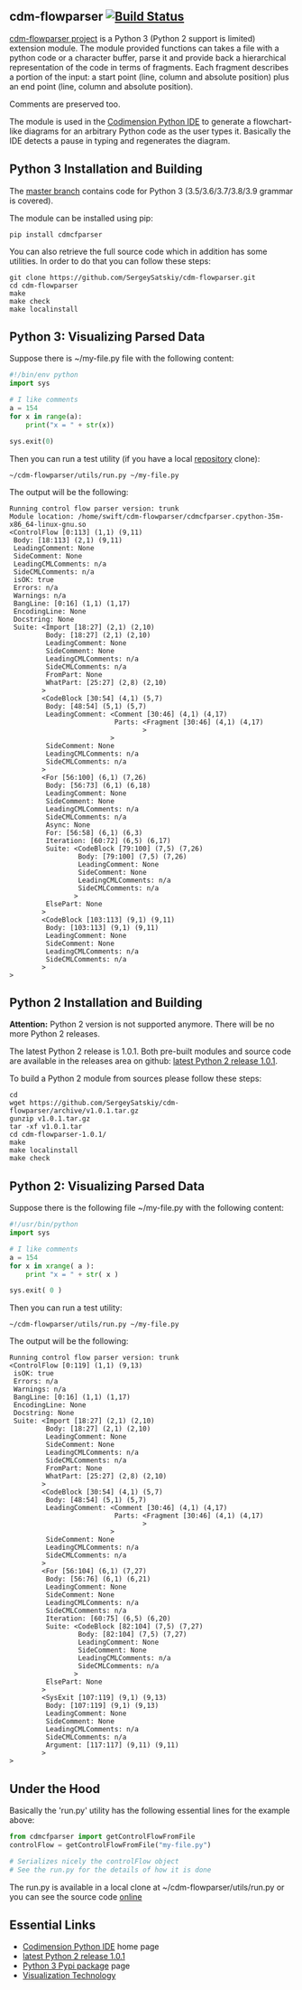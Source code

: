## cdm-flowparser [![Build Status](https://travis-ci.org/SergeySatskiy/cdm-flowparser.svg?branch=master)](https://travis-ci.org/SergeySatskiy/cdm-flowparser)
[cdm-flowparser project](https://github.com/SergeySatskiy/cdm-flowparser)
is a Python 3 (Python 2 support is limited) extension module.
The module provided functions can takes a file with a python code or a character buffer,
parse it and provide back a hierarchical representation of the code in terms of fragments.
Each fragment describes a portion of the input:
a start point (line, column and absolute position) plus an end point
(line, column and absolute position).

Comments are preserved too.

The module is used in the [Codimension Python IDE](http://codimension.org) to
generate a flowchart-like diagrams for an arbitrary Python code as the user
types it. Basically the IDE detects a pause in typing and regenerates the diagram.

## Python 3 Installation and Building
The [master branch](https://github.com/SergeySatskiy/cdm-flowparser) contains code for Python 3 (3.5/3.6/3.7/3.8/3.9 grammar is covered).

The module can be installed using pip:

```shell
pip install cdmcfparser
```

You can also retrieve the full source code which in addition has some utilities.
In order to do that you can follow these steps:

```shell
git clone https://github.com/SergeySatskiy/cdm-flowparser.git
cd cdm-flowparser
make
make check
make localinstall
```


## Python 3: Visualizing Parsed Data
Suppose there is ~/my-file.py file with the following content:
```python
#!/bin/env python
import sys

# I like comments
a = 154
for x in range(a):
    print("x = " + str(x))

sys.exit(0)
```

Then you can run a test utility (if you have a local [repository](https://github.com/SergeySatskiy/cdm-flowparser) clone):

```shell
~/cdm-flowparser/utils/run.py ~/my-file.py
```

The output will be the following:

```
Running control flow parser version: trunk
Module location: /home/swift/cdm-flowparser/cdmcfparser.cpython-35m-x86_64-linux-gnu.so
<ControlFlow [0:113] (1,1) (9,11)
 Body: [18:113] (2,1) (9,11)
 LeadingComment: None
 SideComment: None
 LeadingCMLComments: n/a
 SideCMLComments: n/a
 isOK: true
 Errors: n/a
 Warnings: n/a
 BangLine: [0:16] (1,1) (1,17)
 EncodingLine: None
 Docstring: None
 Suite: <Import [18:27] (2,1) (2,10)
         Body: [18:27] (2,1) (2,10)
         LeadingComment: None
         SideComment: None
         LeadingCMLComments: n/a
         SideCMLComments: n/a
         FromPart: None
         WhatPart: [25:27] (2,8) (2,10)
        >
        <CodeBlock [30:54] (4,1) (5,7)
         Body: [48:54] (5,1) (5,7)
         LeadingComment: <Comment [30:46] (4,1) (4,17)
                          Parts: <Fragment [30:46] (4,1) (4,17)
                                 >
                         >
         SideComment: None
         LeadingCMLComments: n/a
         SideCMLComments: n/a
        >
        <For [56:100] (6,1) (7,26)
         Body: [56:73] (6,1) (6,18)
         LeadingComment: None
         SideComment: None
         LeadingCMLComments: n/a
         SideCMLComments: n/a
         Async: None
         For: [56:58] (6,1) (6,3)
         Iteration: [60:72] (6,5) (6,17)
         Suite: <CodeBlock [79:100] (7,5) (7,26)
                 Body: [79:100] (7,5) (7,26)
                 LeadingComment: None
                 SideComment: None
                 LeadingCMLComments: n/a
                 SideCMLComments: n/a
                >
         ElsePart: None
        >
        <CodeBlock [103:113] (9,1) (9,11)
         Body: [103:113] (9,1) (9,11)
         LeadingComment: None
         SideComment: None
         LeadingCMLComments: n/a
         SideCMLComments: n/a
        >
>
```



## Python 2 Installation and Building
**Attention:** Python 2 version is not supported anymore.
There will be no more Python 2 releases.

The latest Python 2 release is 1.0.1. Both pre-built modules and
source code are available in the releases area on github:
[latest Python 2 release 1.0.1](https://github.com/SergeySatskiy/cdm-flowparser/releases/tag/v1.0.1).

To build a Python 2 module from sources please follow these steps:

```shell
cd
wget https://github.com/SergeySatskiy/cdm-flowparser/archive/v1.0.1.tar.gz
gunzip v1.0.1.tar.gz
tar -xf v1.0.1.tar
cd cdm-flowparser-1.0.1/
make
make localinstall
make check
```


## Python 2: Visualizing Parsed Data
Suppose there is the following file ~/my-file.py with the following content:
```python
#!/usr/bin/python
import sys

# I like comments
a = 154
for x in xrange( a ):
    print "x = " + str( x )

sys.exit( 0 )
```

Then you can run a test utility:

```shell
~/cdm-flowparser/utils/run.py ~/my-file.py
```

The output will be the following:

```
Running control flow parser version: trunk
<ControlFlow [0:119] (1,1) (9,13)
 isOK: true
 Errors: n/a
 Warnings: n/a
 BangLine: [0:16] (1,1) (1,17)
 EncodingLine: None
 Docstring: None
 Suite: <Import [18:27] (2,1) (2,10)
         Body: [18:27] (2,1) (2,10)
         LeadingComment: None
         SideComment: None
         LeadingCMLComments: n/a
         SideCMLComments: n/a
         FromPart: None
         WhatPart: [25:27] (2,8) (2,10)
        >
        <CodeBlock [30:54] (4,1) (5,7)
         Body: [48:54] (5,1) (5,7)
         LeadingComment: <Comment [30:46] (4,1) (4,17)
                          Parts: <Fragment [30:46] (4,1) (4,17)
                                 >
                         >
         SideComment: None
         LeadingCMLComments: n/a
         SideCMLComments: n/a
        >
        <For [56:104] (6,1) (7,27)
         Body: [56:76] (6,1) (6,21)
         LeadingComment: None
         SideComment: None
         LeadingCMLComments: n/a
         SideCMLComments: n/a
         Iteration: [60:75] (6,5) (6,20)
         Suite: <CodeBlock [82:104] (7,5) (7,27)
                 Body: [82:104] (7,5) (7,27)
                 LeadingComment: None
                 SideComment: None
                 LeadingCMLComments: n/a
                 SideCMLComments: n/a
                >
         ElsePart: None
        >
        <SysExit [107:119] (9,1) (9,13)
         Body: [107:119] (9,1) (9,13)
         LeadingComment: None
         SideComment: None
         LeadingCMLComments: n/a
         SideCMLComments: n/a
         Argument: [117:117] (9,11) (9,11)
        >
>
```

## Under the Hood

Basically the 'run.py' utility has the following essential lines for the example above:

```python
from cdmcfparser import getControlFlowFromFile
controlFlow = getControlFlowFromFile("my-file.py")

# Serializes nicely the controlFlow object
# See the run.py for the details of how it is done
```

The run.py is available in a local clone at ~/cdm-flowparser/utils/run.py or
you can see the source code [online](https://github.com/SergeySatskiy/cdm-flowparser/blob/master/utils/run.py)


## Essential Links
- [Codimension Python IDE](http://codimension.org) home page
- [latest Python 2 release 1.0.1](https://github.com/SergeySatskiy/cdm-flowparser/releases/tag/v1.0.1)
- [Python 3 Pypi package](https://pypi.python.org/pypi?name=cdmcfparser&:action=display) page
- [Visualization Technology](http://codimension.org/documentation/visualization-technology/python-code-visualization.html)
